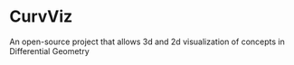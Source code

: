 # CurvViz
An open-source project that allows 3d and 2d visualization of concepts in Differential Geometry
